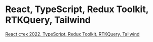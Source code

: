 # React, TypeScript, Redux Toolkit, RTKQuery, Tailwind

[React стек 2022. TypeScript, Redux Toolkit, RTKQuery, Tailwind](https://youtu.be/lkbm-zlcFvs)
